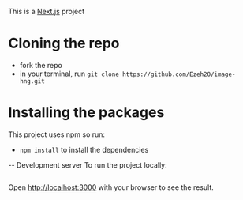 This is a [Next.js](https://nextjs.org/) project 

# Cloning the repo
- fork the repo
- in your terminal, run ```git clone https://github.com/Ezeh20/image-hng.git```

# Installing the packages
This project uses npm so run:
- ```npm install``` to install the dependencies

-- Development server
To run the project locally:
``` npm run dev
```

Open [http://localhost:3000](http://localhost:3000) with your browser to see the result.
